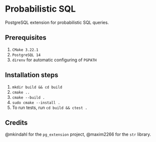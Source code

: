 # Probabilistic SQL

PostgreSQL extension for probabilistic SQL queries.

## Prerequisites
1. `CMake 3.22.1`
2. `PostgreSQL 14`
3. `direnv` for automatic configuring of `PGPATH`

## Installation steps
1. `mkdir build && cd build`
2. `cmake ..`
3. `cmake --build .`
4. `sudo cmake --install .`
5. To run tests, run `cd build && ctest .`

## Credits
@mkindahl for the `pg_extension` project,
@maxim2266 for the `str` library.